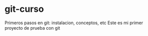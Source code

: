 # git-curso
Primeros pasos en git: instalacion, conceptos, etc
Este es mi primer proyecto de prueba con git
